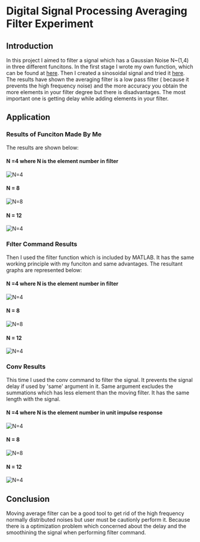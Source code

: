 # Digital Signal Processing Averaging Filter Experiment

## Introduction

In this project I aimed to filter a signal which has a Gaussian Noise N~(1,4) in three different funcitons. In the first stage I wrote my own function, which can be found at [here](./MATLAB%20Files/my_mov_ave_filter.m). Then I created a sinosoidal signal and tried it [here](./MATLAB%20Files/my_own_func.m). The results have shown the averaging filter is a low pass filter ( because it prevents the high frequency noise) and the more accuracy you obtain the more elements in your filter degree but there is disadvantages. The most important one is getting delay while adding elements in your filter.

## Application
### Results of Funciton Made By Me 
The results are shown below:

#### N =4 where N is the element number in filter

![N=4](./Result%20Graphs/own_func_fil_deg_4.jpg)

#### N = 8

![N=8](./Result%20Graphs/own_func_fil_deg_8.jpg)

#### N = 12

![N=4](./Result%20Graphs/own_func_fil_deg_12.jpg)

### Fılter Command Results
Then I used the filter function which is included by MATLAB. It has the same working principle with my funciton and same advantages. The resultant graphs are represented below:


#### N =4 where N is the element number in filter

![N=4](./Result%20Graphs/filter_N_4.jpg)

#### N = 8

![N=8](./Result%20Graphs/filter_N_8.jpg)

#### N = 12

![N=4](./Result%20Graphs/filter_N_12.jpg)

### Conv Results

This time I used the conv command to filter the signal. It prevents the signal delay if used by 'same' argument in it. Same argument excludes the summations which has less element than the moving filter. It has the same length with the signal.

#### N =4 where N is the element number in unit impulse response

![N=4](./Result%20Graphs/conv_N_4.jpg)
#### N = 8

![N=8](./Result%20Graphs/conv_N_8.jpg)

#### N = 12

![N=4](./Result%20Graphs/conv_N_12.jpg)



## Conclusion
Moving average filter can be a good tool to get rid of the high frequency normally distributed noises but user must be cautionly perform it. Because there is a optimization problem which concerned about the delay and the smoothining the signal when performing filter command.